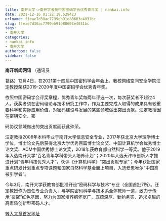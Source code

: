 ```yaml
---
title: 南开大学->南开学者获中国密码学会优秀青年奖 | nankai.info
date: 2021-12-16 01:22:19.529423
urlname: ffeae7d30ac7799eb91e88603e4031bc
slug: ffeae7d30ac7799eb91e88603e4031bc
tags: 
- 南开大学
categories:
- nankai.info
- 南开大学
authorbox: false
sidebar: false
---
```

**南开新闻网讯** （通讯员

葛路）12月4日，在2021第十四届中国密码学会年会上，我校网络空间安全学院汪定教授荣获2019-2020年度中国密码学会优秀青年奖。

依照中国密码学会评奖章程，优秀青年奖每两年评选一次，每次获奖者不超过4人。获奖者须在密码理论与技术研究工作中，作为主要完成人取得的成果具有较重要科学和实际应用价值，对密码建设与发展的某些领域做出突出贡献。汪定教授因在密钥安全、密
<!--more-->
码协议领域做出的突出贡献而获此殊荣。

汪定教授2008年本科毕业于南开大学信息安全专业，2017年获北京大学理学博士学位，博士论文先后获得北京大学优秀百篇博士论文奖、中国计算机学会优秀博士论文奖、ACM中国优秀博士论文奖，2018年获教育部自然科学一等奖。他于2019年入选南开大学“百名青年学科带头人培养计划”；2020年入选天津市创新人才推进计划“青年科技优秀人才”，获评《计算机科学》“突出贡献专家”；今年获批国家重点研发计划重点专项课题和国家自然科学基金面上项目，入选爱思唯尔“中国高被引学者”。

今年3月，南开大学获教育部批准开设“密码科学与技术”专业（全国首批7所）。汪定教授作为首任专业负责人，与学院密码科学与技术系全体教师一道，致力于传承“豪密”红色基因，努力为国家培养胸怀宽广、底蕴深厚、勤勉务实、追求卓越的高素质创新型密码人才。



[转入文章首发地址](http://news.nankai.edu.cn/ywsd/system/2021/12/10/030049389.shtml)